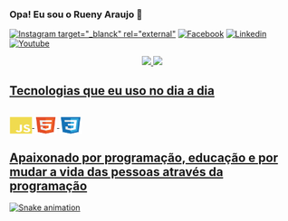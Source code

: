 
### Opa! Eu sou o Rueny Araujo 🤙

[![Instagram target="_blanck" rel="external"](https://img.shields.io/badge/Instagram-E4405F?style=for-the-badge&logo=instagram&logoColor=white)](https://www.instagram.com/ruenyraraujo/)
[![Facebook](https://img.shields.io/badge/Facebook-1877F2?style=for-the-badge&logo=facebook&logoColor=white)](https://www.facebook.com/rueny.araujo/)
[![Linkedin](https://img.shields.io/badge/LinkedIn-0077B5?style=for-the-badge&logo=linkedin&logoColor=white)](https://www.linkedin.com/in/ruenyaraujo/)
[![Youtube](https://img.shields.io/badge/YouTube-FF0000?style=for-the-badge&logo=youtube&logoColor=white)](https://www.youtube.com/channel/UCQ0PlZFnK8UdPymXa-WgYYw)

<div align="center">
  <a href="https://github.com/ruenyaraujo">
        <img height="180em" src="https://github-readme-stats.vercel.app/api?username=ruenyaraujo&show_icons=true&theme=dracula&include_all_commits=true&count_private=true"/>
        <img height="151em" src="https://github-readme-stats.vercel.app/api/top-langs/?username=ruenyaraujo&layout=compact&langs_count=7&theme=dracula""/>
</div>
 
 ## Tecnologias que eu uso no dia a dia
    
<div style="display: inline_block"><br>
  <img align="center" alt="Rafa-Js" height="30" width="40" src="https://raw.githubusercontent.com/devicons/devicon/master/icons/javascript/javascript-plain.svg">
  <img align="center" alt="Rafa-HTML" height="30" width="40" src="https://raw.githubusercontent.com/devicons/devicon/master/icons/html5/html5-original.svg">
  <img align="center" alt="Rafa-CSS" height="30" width="40" src="https://raw.githubusercontent.com/devicons/devicon/master/icons/css3/css3-original.svg">
  
  


## Apaixonado por programação, educação e por mudar a vida das pessoas através da programação

![Snake animation](https://github.com/ruenyaraujo/ruenyaraujo/blob/output/github-contribution-grid-snake.svg)
